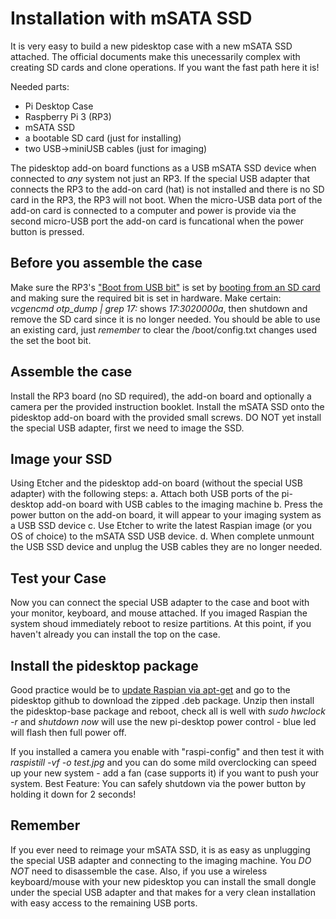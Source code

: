 Installation with mSATA SSD
===========================
It is very easy to build a new pidesktop case with a new mSATA SSD attached. The official documents make this unecessarily complex with creating SD cards and clone operations. If you want the fast path here it is!

Needed parts:
- Pi Desktop Case
- Raspberry Pi 3 (RP3)
- mSATA SSD
- a bootable SD card (just for installing)
- two USB->miniUSB cables (just for imaging)

The pidesktop add-on board functions as a USB mSATA SSD device when connected to *any* system not just an RP3. If the special USB adapter that connects the RP3 to the add-on card (hat) is not installed and there is no SD card in the RP3, the RP3 will not boot. When the micro-USB data port of the add-on card is connected to a computer and power is provide via the second micro-USB port the add-on card is funcational when the power button is pressed.

Before you assemble the case
----------------------------
Make sure the RP3's ["Boot from USB bit"](https://www.raspberrypi.org/documentation/hardware/raspberrypi/bootmodes/msd.md) is set by [booting from an SD card](https://www.raspberrypi.org/documentation/installation/installing-images/README.md) and making sure the required bit is set in hardware.  Make certain: *vcgencmd otp_dump | grep 17:* shows *17:3020000a*, then shutdown and remove the SD card since it is no longer needed.  You should be able to use an existing card, just *remember* to clear the /boot/config.txt changes used the set the boot bit.

Assemble the case
-----------------
Install the RP3 board (no SD required), the add-on board and optionally a camera per the provided instruction booklet.
Install the mSATA SSD onto the pidesktop add-on board with the provided small screws.
DO NOT yet install the special USB adapter, first we need to image the SSD.

Image your SSD
--------------
Using Etcher and the pidesktop add-on board (without the special USB adapter) with the following steps:
a. Attach both USB ports of the pi-desktop add-on board with USB cables to the imaging machine
b. Press the power button on the add-on board, it will appear to your imaging system as a USB SSD device
c. Use Etcher to write the latest Raspian image (or you OS of choice) to the mSATA SSD USB device.
d. When complete unmount the USB SSD device and unplug the USB cables they are no longer needed.

Test your Case
--------------
Now you can connect the special USB adapter to the case and boot with your monitor, keyboard, and mouse attached.  If you imaged Raspian the system shoud immediately reboot to resize partitions.  At this point, if you haven't already you can install the top on the case.

Install the pidesktop package
-----------------------------
Good practice would be to [update Raspian via apt-get](https://www.raspberrypi.org/documentation/raspbian/updating.md) and go to the pidesktop github to download the zipped .deb package. Unzip then install the pidesktop-base package and reboot, check all is well with *sudo hwclock -r* and *shutdown now* will use the new pi-desktop power control - blue led will flash then full power off.

If you installed a camera you enable with "raspi-config" and then test it with *raspistill -vf -o test.jpg* and you can do some mild overclocking can speed up your new system - add a fan (case supports it) if you want to push your system.  Best Feature: You can safely shutdown via the power button by holding it down for 2 seconds!

Remember
--------
If you ever need to reimage your mSATA SSD, it is as easy as unplugging the special USB adapter and connecting to the imaging machine.  You *DO NOT* need to disassemble the case.   Also, if you use a wireless keyboard/mouse with your new pidesktop you can install the small dongle under the special USB adapter and that makes for a very clean installation with easy access to the remaining USB ports.
